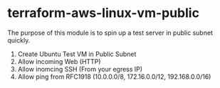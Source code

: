 # terraform-aws-linux-vm-public

The purpose of this module is to spin up a test server in public subnet quickly.

1. Create Ubuntu Test VM in Public Subnet
2. Allow incoming Web (HTTP)
3. Allow inomcing SSH (From your egress IP)
4. Allow ping from RFC1918 (10.0.0.0/8, 172.16.0.0/12, 192.168.0.0/16)


